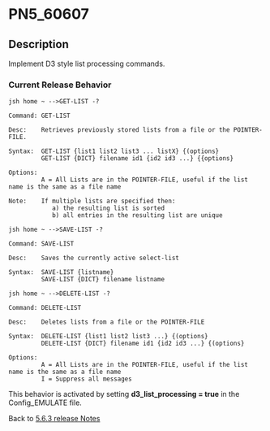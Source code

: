# PN5_60607

<PageHeader />

## Description

Implement D3 style list processing commands.

### Current Release Behavior

```
jsh home ~ -->GET-LIST -?

Command: GET-LIST

Desc:    Retrieves previously stored lists from a file or the POINTER-FILE.

Syntax:  GET-LIST {list1 list2 list3 ... listX} {(options}
         GET-LIST {DICT} filename id1 {id2 id3 ...} {{options}

Options:
         A = All Lists are in the POINTER-FILE, useful if the list name is the same as a file name

Note:    If multiple lists are specified then:
            a) the resulting list is sorted
            b) all entries in the resulting list are unique
```

```
jsh home ~ -->SAVE-LIST -?

Command: SAVE-LIST

Desc:    Saves the currently active select-list

Syntax:  SAVE-LIST {listname}
         SAVE-LIST {DICT} filename listname
```

```
jsh home ~ -->DELETE-LIST -?

Command: DELETE-LIST

Desc:    Deletes lists from a file or the POINTER-FILE

Syntax:  DELETE-LIST {list1 list2 list3 ...} {(options}
         DELETE-LIST {DICT} filename id1 {id2 id3 ...} {(options}

Options:
         A = All Lists are in the POINTER-FILE, useful if the list name is the same as a file name
         I = Suppress all messages
```

This behavior is activated by setting **d3\_list\_processing = true** in the Config\_EMULATE file.

Back to [5.6.3 release Notes](./../README.md)

<PageFooter />
